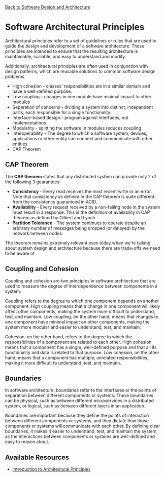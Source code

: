 [Back to Software Design and Architecture](topics/software-design-and-architecture/software-design-and-architecture.md)
# Software Architectural Principles

Architectural principles refer to a set of guidelines or rules that are used to guide the design and development of a software architecture. These principles are intended to ensure that the resulting architecture is maintainable, scalable, and easy to understand and modify. 

Additionally, architectural principles are often used in conjunction with design patterns, which are reusable solutions to common software design problems.

- High cohesion - classes' responsibilities are in a similar domain and have a well-defined purpose.
- Low coupling - changes in one module have minimal impact to other modules
- Separation of concerns - dividing a system into distinct, independent parts, each responsible for a single functionality.
- Interface-based design - program against interfaces, not implementations
- Modularity - splitting the software in modules reduces coupling
- Interoperability - The degree to which a software system, devices, applications or other entity can connect and communicate with other entities.
- CAP Theorem
## CAP Theorem

The **CAP theorem** states that any distributed system can provide only 2 of the following 3 guarantees: 

- **Consistency** -  Every read receives the most recent write or an error. Note that consistency as defined in the CAP theorem is quite different from the consistency guaranteed in ACID.
- **Availability** - Every request received by a non-failing node in the system must result in a response. This is the definition of availability in CAP theorem as defined by Gilbert and Lynch.
- **Partition Tolerance** - The system continues to operate despite an arbitrary number of messages being dropped (or delayed) by the network between nodes.

The theorem remains extremely relevant even today when we're talking about system design and architecture because there are trade-offs we need to be aware of
## Coupling and Cohesion

Coupling and cohesion are two principles in software architecture that are used to measure the degree of interdependence between components in a system.

Coupling refers to the degree to which one component depends on another component. High coupling means that a change in one component will likely affect other components, making the system more difficult to understand, test, and maintain. Low coupling, on the other hand, means that changes to one component have minimal impact on other components, making the system more modular and easier to understand, test, and maintain.

Cohesion, on the other hand, refers to the degree to which the responsibilities of a component are related to each other. High cohesion means that a component has a single, well-defined purpose and that all its functionality and data is related to that purpose. Low cohesion, on the other hand, means that a component has multiple, unrelated responsibilities, making it more difficult to understand, test, and maintain.
## Boundaries

In software architecture, boundaries refer to the interfaces or the points of separation between different components or systems. These boundaries can be physical, such as between different microservices in a distributed system, or logical, such as between different layers in an application.

Boundaries are important because they define the points of interaction between different components or systems, and they dictate how those components or systems will communicate with each other. By defining clear boundaries, it makes it easier to understand, test, and maintain the system, as the interactions between components or systems are well-defined and easy to reason about.
## Available Resources

- [Introduction to Architectural Principles](https://learn.microsoft.com/en-us/dotnet/architecture/modern-web-apps-azure/architectural-principles)

